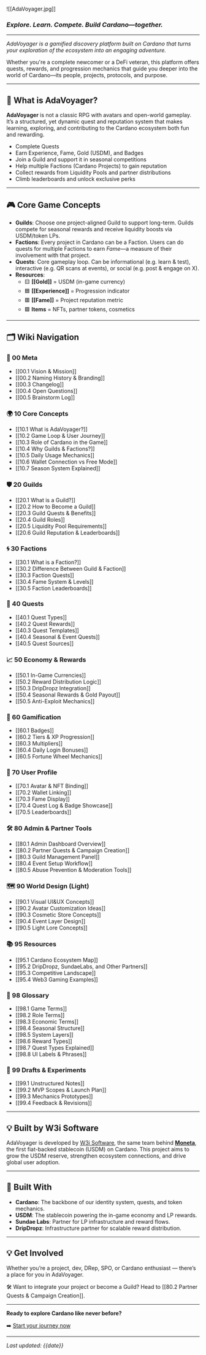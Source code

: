 ![[AdaVoyager.jpg]]
### _Explore. Learn. Compete. Build Cardano—together._

___

_AdaVoyager is a gamified discovery platform built on Cardano that turns your exploration of the ecosystem into an engaging adventure._

Whether you're a complete newcomer or a DeFi veteran, this platform offers quests, rewards, and progression mechanics that guide you deeper into the world of Cardano—its people, projects, protocols, and purpose.

---

## 🚀 What is AdaVoyager?

**AdaVoyager** is not a classic RPG with avatars and open-world gameplay. It’s a structured, yet dynamic quest and reputation system that makes learning, exploring, and contributing to the Cardano ecosystem both fun and rewarding.

- Complete Quests  
- Earn Experience, Fame, Gold (USDM), and Badges  
- Join a Guild and support it in seasonal competitions  
- Help multiple Factions (Cardano Projects) to gain reputation  
- Collect rewards from Liquidity Pools and partner distributions  
- Climb leaderboards and unlock exclusive perks

---

## 🎮 Core Game Concepts

- **Guilds**: Choose one project-aligned Guild to support long-term. Guilds compete for seasonal rewards and receive liquidity boosts via USDM/token LPs.
- **Factions**: Every project in Cardano can be a Faction. Users can do quests for multiple Factions to earn *Fame*—a measure of their involvement with that project.
- **Quests**: Core gameplay loop. Can be informational (e.g. learn & test), interactive (e.g. QR scans at events), or social (e.g. post & engage on X).
- **Resources**:
  - 🟨 **[[Gold]]** = USDM (in-game currency)
  - 🟦 **[[Experience]]** = Progression indicator
  - 🟥 **[[Fame]]** = Project reputation metric
  - 🟩 **Items** = NFTs, partner tokens, cosmetics

---

## 🗂️ Wiki Navigation

### 🧭 00 Meta  

- [[00.1 Vision & Mission]]  
- [[00.2 Naming History & Branding]]  
- [[00.3 Changelog]]
- [[00.4 Open Questions]]
- [[00.5 Brainstorm Log]]  

### 🌍 10 Core Concepts  

- [[10.1 What is AdaVoyager?]]
- [[10.2 Game Loop & User Journey]]
- [[10.3 Role of Cardano in the Game]]
- [[10.4 Why Guilds & Factions?]]
- [[10.5 Daily Usage Mechanics]]
- [[10.6 Wallet Connection vs Free Mode]]
- [[10.7 Season System Explained]]

### 🛡️ 20 Guilds  

- [[20.1 What is a Guild?]]
- [[20.2 How to Become a Guild]]
- [[20.3 Guild Quests & Benefits]]
- [[20.4 Guild Roles]]
- [[20.5 Liquidity Pool Requirements]]
- [[20.6 Guild Reputation & Leaderboards]]

### 🌀 30 Factions  

- [[30.1 What is a Faction?]]
- [[30.2 Difference Between Guild & Faction]]
- [[30.3 Faction Quests]]
- [[30.4 Fame System & Levels]]
- [[30.5 Faction Leaderboards]]

### 🧙 40 Quests  

- [[40.1 Quest Types]]
- [[40.2 Quest Rewards]]
- [[40.3 Quest Templates]]
- [[40.4 Seasonal & Event Quests]]
- [[40.5 Quest Sources]]

### 📈 50 Economy & Rewards  

- [[50.1 In-Game Currencies]]
- [[50.2 Reward Distribution Logic]]
- [[50.3 DripDropz Integration]]
- [[50.4 Seasonal Rewards & Gold Payout]]
- [[50.5 Anti-Exploit Mechanics]]

### 🏅 60 Gamification  

- [[60.1 Badges]]
- [[60.2 Tiers & XP Progression]]
- [[60.3 Multipliers]]
- [[60.4 Daily Login Bonuses]]
- [[60.5 Fortune Wheel Mechanics]]

### 🧑 70 User Profile  

- [[70.1 Avatar & NFT Binding]]
- [[70.2 Wallet Linking]]
- [[70.3 Fame Display]]
- [[70.4 Quest Log & Badge Showcase]]
- [[70.5 Leaderboards]]

### 🛠️ 80 Admin & Partner Tools  

- [[80.1 Admin Dashboard Overview]]
- [[80.2 Partner Quests & Campaign Creation]]
- [[80.3 Guild Management Panel]]
- [[80.4 Event Setup Workflow]]
- [[80.5 Abuse Prevention & Moderation Tools]]

### 🗺️ 90 World Design (Light)  

- [[90.1 Visual UI&UX Concepts]]
- [[90.2 Avatar Customization Ideas]]
- [[90.3 Cosmetic Store Concepts]]
- [[90.4 Event Layer Design]]
- [[90.5 Light Lore Concepts]]

### 📚 95 Resources  

- [[95.1 Cardano Ecosystem Map]]
- [[95.2 DripDropz, SundaeLabs, and Other Partners]]
- [[95.3 Competitive Landscape]]
- [[95.4 Web3 Gaming Examples]]

### 📖 98 Glossary  

- [[98.1 Game Terms]]
- [[98.2 Role Terms]]
- [[98.3 Economic Terms]]
- [[98.4 Seasonal Structure]]
- [[98.5 System Layers]]
- [[98.6 Reward Types]]
- [[98.7 Quest Types Explained]]
- [[98.8 UI Labels & Phrases]]

### 🧪 99 Drafts & Experiments  

- [[99.1 Unstructured Notes]]
- [[99.2 MVP Scopes & Launch Plan]]
- [[99.3 Mechanics Prototypes]]
- [[99.4 Feedback & Revisions]]

---

## 💡 Built by W3i Software

AdaVoyager is developed by [W3i Software](https://w3i.global), the same team behind **[Moneta](https://moneta.global)**, the first fiat-backed stablecoin (USDM) on Cardano. This project aims to grow the USDM reserve, strengthen ecosystem connections, and drive global user adoption.

---

## 🤝 Built With

- **Cardano**: The backbone of our identity system, quests, and token mechanics.
- **USDM**: The stablecoin powering the in-game economy and LP rewards.
- **Sundae Labs**: Partner for LP infrastructure and reward flows.
- **DripDropz**: Infrastructure partner for scalable reward distribution.

---
## 💡 Get Involved

Whether you’re a project, dev, DRep, SPO, or Cardano enthusiast — there’s a place for you in AdaVoyager.  

🛠 Want to integrate your project or become a Guild? Head to [[80.2 Partner Quests & Campaign Creation]].

---

**Ready to explore Cardano like never before?**

➡️ [Start your journey now](#)

---
*Last updated: {{date}}*
